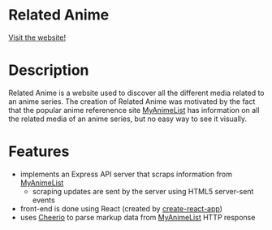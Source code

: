 # Related Anime

<a href="https://related-anime.herokuapp.com/">Visit the website!</a>

# Description
Related Anime is a website used to discover all the different media related to an anime series.
The creation of Related Anime was motivated by the fact that the popular anime referenence site <a href='https://myanimelist.net/'>MyAnimeList</a> has information on all the related media of an anime series, but no easy way to see it visually.

# Features
- implements an Express API server that scraps information from <a href="https://myanimelist.net/">MyAnimeList</a>
  - scraping updates are sent by the server using HTML5 server-sent events
- front-end is done using React (created by [create-react-app](https://github.com/facebookincubator/create-react-app))
- uses <a href="https://github.com/cheeriojs/cheerio">Cheerio</a> to parse markup data from <a href="https://myanimelist.net/">MyAnimeList</a> HTTP response
